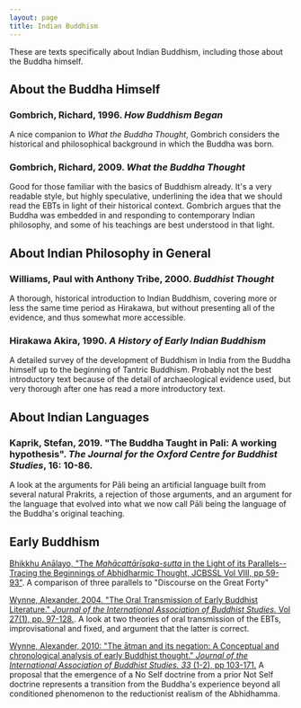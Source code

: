```yaml
---
layout: page
title: Indian Buddhism
---
```


These are texts specifically about Indian Buddhism, including those about the Buddha himself.

## About the Buddha Himself

### Gombrich, Richard, 1996. *How Buddhism Began*

A nice companion to *What the Buddha Thought*, Gombrich considers the historical and philosophical background in which the Buddha was born.

### Gombrich, Richard, 2009. *What the Buddha Thought*

Good for those familiar with the basics of Buddhism already.  It's a very readable style, but highly speculative, underlining the idea that we should read the EBTs in light of their historical context.  Gombrich argues that the Buddha was embedded in and responding to contemporary Indian philosophy, and some of his teachings are best understood in that light.

## About Indian Philosophy in General

### Williams, Paul with Anthony Tribe, 2000.  *Buddhist Thought*

A thorough, historical introduction to Indian Buddhism, covering more or less the same time period as Hirakawa, but without presenting all of the evidence, and thus somewhat more accessible.

### Hirakawa Akira, 1990.  *A History of Early Indian Buddhism*

A detailed survey of the development of Buddhism in India from the Buddha himself up to the beginning of Tantric Buddhism.  Probably not the best introductory text because of the detail of archaeological evidence used, but very thorough after one has read a more introductory text.

## About Indian Languages

### Kaprik, Stefan, 2019.  "The Buddha Taught in Pali: A working hypothesis".  *The Journal for the Oxford Centre for Buddhist Studies*, **16**: 10-86.

A look at the arguments for Pāli being an artificial language built from several natural Prakrits, a rejection of those arguments, and an argument for the language that evolved into what we now call Pāli being the language of the Buddha's original teaching.

## Early Buddhism

[Bhikkhu Anālayo, "The *Mahācattārīsaka-sutta* in the Light of its Parallels--Tracing the Beginnings of Abhidharmic Thought, JCBSSL Vol VIII, pp 59-93"](../docs/notes/Analayo_MahaccatarisakaSuttaAbhidharma.md).  A comparison of three parallels to "Discourse on the Great Forty"

[Wynne, Alexander.  2004.  "The Oral Transmission of Early Buddhist Literature."  *Journal of the International Association of Buddhist Studies.*
Vol 27(1), pp. 97-128.](../docs/notes/Wynne_OralTransmission.md).  A look at two theories of oral transmission of the EBTs, improvisational and
fixed, and argument that the latter is correct.

[Wynne, Alexander, 2010:  "The ātman and its negation: A Conceptual and chronological analysis of early Buddhist thought."  *Journal
of the International Association of Buddhist Studies.* _33_ (1-2), pp 103-171.](../docs/notes/Wynne_AtmanNegation.md)  A proposal that the
emergence of a No Self doctrine from a prior Not Self doctrine represents a transition from the Buddha's experience beyond all conditioned
phenomenon to the reductionist realism of the Abhidhamma.
